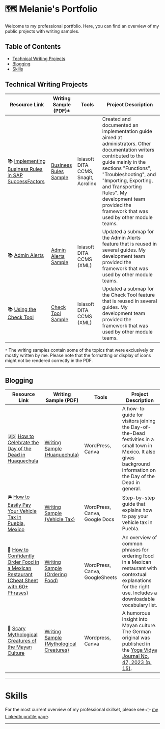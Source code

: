 # 🗺 Melanie's Portfolio

Welcome to my professional portfolio. Here, you can find an overview of my public projects with writing samples. 

## Table of Contents
- [Technical Writing Projects](#technical-writing-projects)
- [Blogging](#blogging)
- [Skills](#skills)


## Technical Writing Projects

| Resource Link | Writing Sample (PDF)* | Tools | Project Description | 
|---|---|---|---|
| 📚 [Implementing Business Rules in SAP SuccessFactors](https://help.sap.com/docs/successfactors-platform/implementing-business-rules-in-sap-successfactors/introduction-to-business-rules) | [Business Rules Sample](documents/WritingSample_BusinessRules.pdf) | Ixiasoft DITA CCMS, SnagIt, Acrolinx | Created and documented an implementation guide aimed at administrators. Other documentation writers contributed to the guide mainly in the sections "Functions", "Troubleshooting", and "Importing, Exporting, and Transporting Rules". My development team provided the framework that was used by other module teams. |
| 📚 [Admin Alerts](https://help.sap.com/docs/successfactors-platform/using-admin-center/admin-alerts) | [Admin Alerts Sample](documents/WritingSample_AdminAlerts.pdf) | Ixiasoft DITA CCMS (XML) | Updated a submap for the Admin Alerts feature that is reused in several guides. My development team provided the framework that was used by other module teams. |
| 📚 [Using the Check Tool](https://help.sap.com/docs/successfactors-platform/using-check-tool/using-check-tool-to-solve-issues?locale=en-US) | [Check Tool Sample](documents/WritingSample_CheckTool.pdf) | Ixiasoft DITA CCMS (XML) | Updated a submap for the Check Tool feature that is reused in several guides. My development team provided the framework that was used by other module teams. |

<code>*</code> The writing samples contain some of the topics that were exclusively or mostly written by me. Please note that the formatting or display of icons might not be rendered correctly in the PDF.
  
***


## Blogging

| Resource Link | Writing Sample (PDF) | Tools | Project Description | 
|---|---|---|---|
| 🇲🇽 [How to Celebrate the Day of the Dead in Huaquechula](https://melmextravel.com/how-to-celebrate-day-of-the-dead-in-huaquechula/) | [Writing Sample (Huaquechula)](documents/Day-of-the-DeadHuaquechula.pdf) | WordPress, Canva | A how-to guide for visitors joining the Day-of-the-Dead festivities in a small town in Mexico. It also gives background information on the Day of the Dead in general. |
| 🚘 [How to Easily Pay Your Vehicle Tax in Puebla, Mexico](https://melmextravel.com/how-to-easily-pay-your-vehicle-tax-in-puebla-mexico/)| [Writing Sample (Vehicle Tax)](documents/VehicleTaxPuebla.pdf) | WordPress, Canva, Google Docs | Step-by-step guide that explains how to pay your vehicle tax in Puebla. |
| 🌮 [How to Confidently Order Food in a Mexican Restaurant (Cheat Sheet with 60+ Phrases)](https://melmextravel.com/how-to-order-food-in-a-mexican-restaurant/) | [Writing Sample (Ordering Food)](documents/OrderFoodMexicanRestaurant.pdf) | WordPress, Canva, GoogleSheets | An overview of common phrases for ordering food in a Mexican restaurant with contextual explanations for the right use. Includes a downloadable vocabulary list. |
| 🗿 [Scary Mythological Creatures of the Mayan Culture](https://melmextravel.com/mythological-creatures-of-the-mayan-culture/) | [Writing Sample (Mythological Creatures)](documents/ScaryMythologicalCreatures.pdf) | Wordpress, Canva | A humorous insight into Mayan culture. The German original was published in the [Yoga Vidya Journal No. 47, 2023 (p. 15)](https://www.yoga-vidya.de/service/yoga-vidya-journal/). |



***

# Skills 
For the most current overview of my professional skillset, please see 👉 [my LinkedIn profile page](https://www.linkedin.com/in/melaniesagasser/).


***


